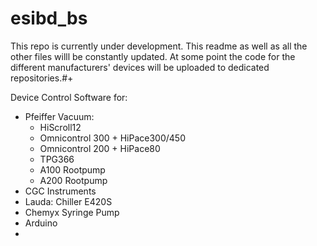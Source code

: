 # esibd_bs

This repo is currently under development. This readme as well as all the other files willl be constantly updated. At some point the code for the different manufacturers' devices will be uploaded to dedicated repositories.#+


Device Control Software for:
- Pfeiffer Vacuum:
  - HiScroll12
  - Omnicontrol 300 + HiPace300/450
  - Omnicontrol 200 + HiPace80
  - TPG366
  - A100 Rootpump
  - A200 Rootpump
- CGC Instruments
- Lauda: Chiller E420S
- Chemyx Syringe Pump
- Arduino
- 

